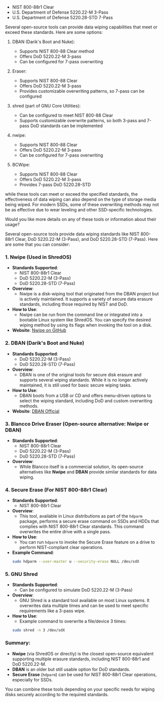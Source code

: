 
-   NIST 800-88r1 Clear
-   U.S. Department of Defense 5220.22-M 3-Pass
-   U.S. Department of Defense 5220.28-STD 7-Pass

Several open-source tools can provide data wiping capabilities that meet or exceed these standards. Here are some options:

1. DBAN (Darik's Boot and Nuke):
   - Supports NIST 800-88 Clear method
   - Offers DoD 5220.22-M 3-pass 
   - Can be configured for 7-pass overwriting

2. Eraser:
   - Supports NIST 800-88 Clear
   - Offers DoD 5220.22-M 3-pass
   - Provides customizable overwriting patterns, so 7-pass can be configured

3. shred (part of GNU Core Utilities):
   - Can be configured to meet NIST 800-88 Clear
   - Supports customizable overwrite patterns, so both 3-pass and 7-pass DoD standards can be implemented

4. nwipe:
   - Supports NIST 800-88 Clear
   - Offers DoD 5220.22-M 3-pass
   - Can be configured for 7-pass overwriting

5. BCWipe:
   - Supports NIST 800-88 Clear
   - Offers DoD 5220.22-M 3-pass
   - Provides 7-pass DoD 5220.28-STD

 while these tools can meet or exceed the specified standards, the effectiveness of data wiping can also depend on the type of storage media being wiped. For modern SSDs, some of these overwriting methods may not be as effective due to wear leveling and other SSD-specific technologies.

Would you like more details on any of these tools or information about their usage?

Several open-source tools provide data wiping standards like NIST 800-88r1 Clear, DoD 5220.22-M (3-Pass), and DoD 5220.28-STD (7-Pass). Here are some that you can consider:

### 1. **Nwipe** (Used in ShredOS)
   - **Standards Supported**:
     - NIST 800-88r1 Clear
     - DoD 5220.22-M (3-Pass)
     - DoD 5220.28-STD (7-Pass)
   - **Overview**:
     - Nwipe is a disk-wiping tool that originated from the DBAN project but is actively maintained. It supports a variety of secure data erasure standards, including those required by NIST and DoD.
   - **How to Use**:
     - Nwipe can be run from the command line or integrated into a bootable Linux system like ShredOS. You can specify the desired wiping method by using its flags when invoking the tool on a disk.
   - **Website**: [Nwipe on GitHub](https://github.com/PartialVolume/nwipe)

### 2. **DBAN (Darik's Boot and Nuke)**
   - **Standards Supported**:
     - DoD 5220.22-M (3-Pass)
     - DoD 5220.28-STD (7-Pass)
   - **Overview**:
     - DBAN is one of the original tools for secure disk erasure and supports several wiping standards. While it is no longer actively maintained, it is still used for basic secure wiping tasks.
   - **How to Use**:
     - DBAN boots from a USB or CD and offers menu-driven options to select the wiping standard, including DoD and custom overwriting methods.
   - **Website**: [DBAN Official](https://dban.org/)

### 3. **Blancco Drive Eraser** (Open-source alternative: Nwipe or DBAN)
   - **Standards Supported**:
     - NIST 800-88r1 Clear
     - DoD 5220.22-M (3-Pass)
     - DoD 5220.28-STD (7-Pass)
   - **Overview**:
     - While Blancco itself is a commercial solution, its open-source alternatives like **Nwipe** and **DBAN** provide similar standards for data wiping.

### 4. **Secure Erase (For NIST 800-88r1 Clear)**
   - **Standards Supported**:
     - NIST 800-88r1 Clear
   - **Overview**:
     - This tool, available in Linux distributions as part of the `hdparm` package, performs a secure erase command on SSDs and HDDs that complies with NIST 800-88r1 Clear standards. This command overwrites the entire drive with a single pass.
   - **How to Use**:
     - You can run `hdparm` to invoke the Secure Erase feature on a drive to perform NIST-compliant clear operations.
   - **Example Command**:
     ```bash
     sudo hdparm --user-master u --security-erase NULL /dev/sdX
     ```

### 5. **GNU Shred**
   - **Standards Supported**:
     - Can be configured to simulate DoD 5220.22-M (3-Pass)
   - **Overview**:
     - GNU Shred is a standard tool available on most Linux systems. It overwrites data multiple times and can be used to meet specific requirements like a 3-pass wipe.
   - **How to Use**:
     - Example command to overwrite a file/device 3 times:
     ```bash
     sudo shred -n 3 /dev/sdX
     ```

### Summary:
- **Nwipe** (via ShredOS or directly) is the closest open-source equivalent supporting multiple erasure standards, including NIST 800-88r1 and DoD 5220.22-M.
- **DBAN** is an older but still usable option for DoD standards.
- **Secure Erase** (`hdparm`) can be used for NIST 800-88r1 Clear operations, especially for SSDs.

You can combine these tools depending on your specific needs for wiping disks securely according to the required standards.
